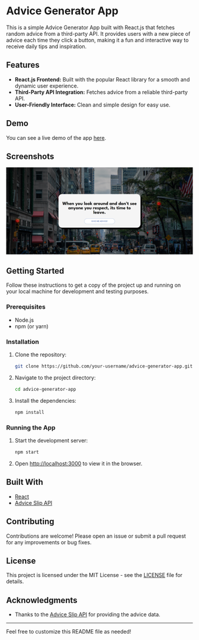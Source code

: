 # Advice Generator App

This is a simple Advice Generator App built with React.js that fetches random advice from a third-party API. It provides users with a new piece of advice each time they click a button, making it a fun and interactive way to receive daily tips and inspiration.

## Features

- **React.js Frontend:** Built with the popular React library for a smooth and dynamic user experience.
- **Third-Party API Integration:** Fetches advice from a reliable third-party API.
- **User-Friendly Interface:** Clean and simple design for easy use.

## Demo

You can see a live demo of the app [here](#).

## Screenshots

![Screenshot 1](public/Advice-App.png)

## Getting Started

Follow these instructions to get a copy of the project up and running on your local machine for development and testing purposes.

### Prerequisites

- Node.js
- npm (or yarn)

### Installation

1. Clone the repository:
    ```bash
    git clone https://github.com/your-username/advice-generator-app.git
    ```
2. Navigate to the project directory:
    ```bash
    cd advice-generator-app
    ```
3. Install the dependencies:
    ```bash
    npm install
    ```

### Running the App

1. Start the development server:
    ```bash
    npm start
    ```
2. Open [http://localhost:3000](http://localhost:3000) to view it in the browser.

## Built With

- [React](https://reactjs.org/)
- [Advice Slip API](https://api.adviceslip.com/)

## Contributing

Contributions are welcome! Please open an issue or submit a pull request for any improvements or bug fixes.

## License

This project is licensed under the MIT License - see the [LICENSE](LICENSE) file for details.

## Acknowledgments

- Thanks to the [Advice Slip API](https://api.adviceslip.com/) for providing the advice data.

---

Feel free to customize this README file as needed!

